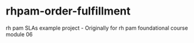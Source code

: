# rhpam-order-fulfillment
rh pam SLAs example project - Originally for rh pam foundational course module 06
